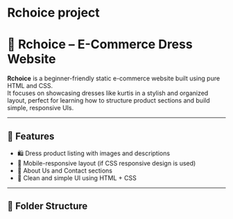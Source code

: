 # Rchoice project
# 👗 Rchoice – E-Commerce Dress Website

**Rchoice** is a beginner-friendly static e-commerce website built using pure HTML and CSS.  
It focuses on showcasing dresses like kurtis in a stylish and organized layout, perfect for learning how to structure product sections and build simple, responsive UIs.

---

## 🌟 Features

- 🛍️ Dress product listing with images and descriptions
- 📱 Mobile-responsive layout (if CSS responsive design is used)
- 🧾 About Us and Contact sections
- 💅 Clean and simple UI using HTML + CSS

---

## 📁 Folder Structure

